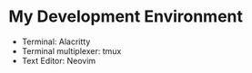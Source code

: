 # My Development Environment
- Terminal: Alacritty
- Terminal multiplexer: tmux
- Text Editor: Neovim
